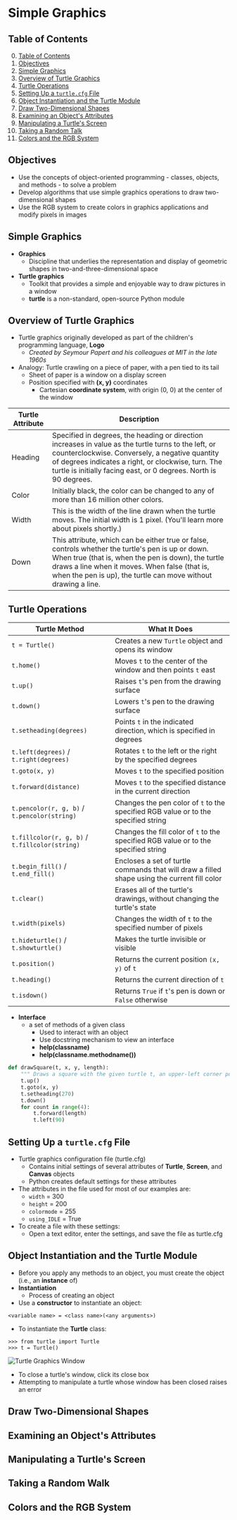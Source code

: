 # Simple Graphics

## Table of Contents

0. [Table of Contents](#table-of-contents)
1. [Objectives](#objectives)
2. [Simple Graphics](#simple-graphics-1)
3. [Overview of Turtle Graphics](#overview-of-turtle-graphics)
4. [Turtle Operations](#turtle-operations)
5. [Setting Up a `turtle.cfg` File](#setting-up-a-turtlecfg-file)
6. [Object Instantiation and the Turtle Module](#object-instantiation-and-the-turtle-module)
7. [Draw Two-Dimensional Shapes](#draw-two-dimensional-shapes)
8. [Examining an Object's Attributes](#examining-an-objects-attributes)
9. [Manipulating a Turtle's Screen](#manipulating-a-turtles-screen)
10. [Taking a Random Talk](#taking-a-random-walk)
11. [Colors and the RGB System](#colors-and-the-rgb-system)

## Objectives

- Use the concepts of object-oriented programming - classes, objects, and methods - to solve a problem
- Develop algorithms that use simple graphics operations to draw two-dimensional shapes
- Use the RGB system to create colors in graphics applications and modify pixels in images

## Simple Graphics

- **Graphics**
    - Discipline that underlies the representation and display of geometric shapes in two-and-three-dimensional space
- **Turtle graphics**
    - Toolkit that provides a simple and enjoyable way to draw pictures in a window
    - **turtle** is a non-standard, open-source Python module

## Overview of Turtle Graphics

- Turtle graphics originally developed as part of the children's programming language, **Logo**
    - *Created by Seymour Papert and his colleagues at MIT in the late 1960s*
- Analogy: Turtle crawling on a piece of paper, with a pen tied to its tail
    - Sheet of paper is a window on a display screen
    - Position specified with **(x, y)** coordinates
        - Cartesian **coordinate system**, with origin (0, 0) at the center of the window

| Turtle Attribute | Description |
|------------------|-------------|
| Heading          | Specified in degrees, the heading or direction increases in value as the turtle turns to the left, or counterclockwise. Conversely, a negative quantity of degrees indicates a right, or clockwise, turn. The turtle is initially facing east, or 0 degrees. North is 90 degrees. |
| Color            | Initially black, the color can be changed to any of more than 16 million other colors. |
| Width            | This is the width of the line drawn when the turtle moves. The initial width is 1 pixel. (You'll learn more about pixels shortly.) |
| Down             | This attribute, which can be either true or false, controls whether the turtle's pen is up or down. When true (that is, when the pen is down), the turtle draws a line when it moves. When false (that is, when the pen is up), the turtle can move without drawing a line. |

## Turtle Operations

| Turtle Method                        | What It Does                                                                                  |
|--------------------------------------|-----------------------------------------------------------------------------------------------|
| `t = Turtle()`                       | Creates a new `Turtle` object and opens its window                                            |
| `t.home()`                           | Moves `t` to the center of the window and then points `t` east                                |
| `t.up()`                             | Raises `t`'s pen from the drawing surface                                                     |
| `t.down()`                           | Lowers `t`'s pen to the drawing surface                                                       |
| `t.setheading(degrees)`              | Points `t` in the indicated direction, which is specified in degrees                          |
| `t.left(degrees)` / `t.right(degrees)` | Rotates `t` to the left or the right by the specified degrees                                |
| `t.goto(x, y)`                       | Moves `t` to the specified position                                                           |
| `t.forward(distance)`                | Moves `t` to the specified distance in the current direction                                  |
| `t.pencolor(r, g, b)` / `t.pencolor(string)` | Changes the pen color of `t` to the specified RGB value or to the specified string         |
| `t.fillcolor(r, g, b)` / `t.fillcolor(string)` | Changes the fill color of `t` to the specified RGB value or to the specified string      |
| `t.begin_fill()` / `t.end_fill()`    | Encloses a set of turtle commands that will draw a filled shape using the current fill color   |
| `t.clear()`                          | Erases all of the turtle's drawings, without changing the turtle's state                      |
| `t.width(pixels)`                    | Changes the width of `t` to the specified number of pixels                                    |
| `t.hideturtle()` / `t.showturtle()`  | Makes the turtle invisible or visible                                                         |
| `t.position()`                       | Returns the current position `(x, y)` of `t`                                                 |
| `t.heading()`                        | Returns the current direction of `t`                                                         |
| `t.isdown()`                         | Returns `True` if `t`'s pen is down or `False` otherwise                                      |

- **Interface**
    - a set of methods of a given class
        - Used to interact with an object
        - Use docstring mechanism to view an interface
        - **help(classname)**
        - **help(classname.methodname())**
```python
def drawSquare(t, x, y, length):
    """ Draws a square with the given turtle t, an upper-left corner point (x, y), and a side's length. """
    t.up()
    t.goto(x, y)
    t.setheading(270)
    t.down()
    for count in range(4):
        t.forward(length)
        t.left(90)
```

## Setting Up a `turtle.cfg` File

- Turtle graphics configuration file (turtle.cfg)
    - Contains initial settings of several attributes of **Turtle**, **Screen**, and **Canvas** objects
    - Python creates default settings for these attributes
- The attributes in the file used for most of our examples are:
    - `width` = 300
    - `height` = 200
    - `colormode` = 255
    - `using_IDLE` = True
- To create a file with these settings:
    - Open a text editor, enter the settings, and save the file as turtle.cfg

## Object Instantiation and the Turtle Module

- Before you apply any methods to an object, you must create the object (i.e., an **instance** of)
- **Instantiation**
    - Process of creating an object
- Use a **constructor** to instantiate an object:
```text
<variable name> = <class name>(<any arguments>)
```
- To instantiate the **Turtle** class:
```shell
>>> from turtle import Turtle
>>> t = Turtle()
```
![Turtle Graphics Window](https://encrypted-tbn0.gstatic.com/images?q=tbn:ANd9GcTN3yOXOnguRZ_CDOPNSuiwuFW4uUM_L1xdHg&s) <br>
- To close a turtle's window, click its close box
- Attempting to manipulate a turtle whose window has been closed raises an error

## Draw Two-Dimensional Shapes

## Examining an Object's Attributes

## Manipulating a Turtle's Screen

## Taking a Random Walk

## Colors and the RGB System
